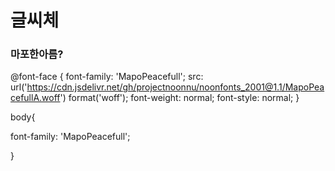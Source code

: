 # 글씨체

### 마포한아름?

@font-face { font-family: 'MapoPeacefull'; src: url('https://cdn.jsdelivr.net/gh/projectnoonnu/noonfonts_2001@1.1/MapoPeacefullA.woff') format('woff'); font-weight: normal; font-style: normal; }  



body{

  font-family: 'MapoPeacefull'; 

}